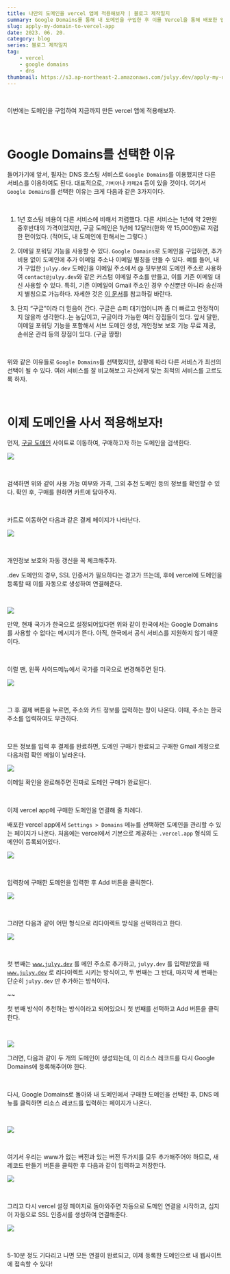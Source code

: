 ```yaml
---
title: 나만의 도메인을 vercel 앱에 적용해보자 | 블로그 제작일지
summary: Google Domains를 통해 내 도메인을 구입한 후 이를 Vercel을 통해 배포한 앱에 적용해보기
slug: apply-my-domain-to-vercel-app
date: 2023. 06. 20.
category: blog
series: 블로그 제작일지
tag:
    - vercel
    - google domains
    - dns
thumbnail: https://s3.ap-northeast-2.amazonaws.com/julyy.dev/apply-my-domain-to-vercel-app_0.png
---
```


<br>

이번에는 도메인을 구입하여 지금까지 만든 vercel 앱에 적용해보자.

<br>

# Google Domains를 선택한 이유

들어가기에 앞서, 필자는 DNS 호스팅 서비스로 `Google Domains`를 이용했지만 다른 서비스를 이용하여도 된다. 대표적으로, `가비아`나 `카페24` 등이 있을 것이다. 여기서 `Google Domains`를 선택한 이유는 크게 다음과 같은 3가지이다.

<br>

1.  1년 호스팅 비용이 다른 서비스에 비해서 저렴했다.
다른 서비스는 1년에 약 2만원 중후반대의 가격이었지만, 구글 도메인은 1년에 12달러(한화 약 15,000원)로 저렴한 편이었다. (적어도, 내 도메인에 한해서는 그렇다.)

1.  이메일 포워딩 기능을 사용할 수 있다.
`Google Domains`로 도메인을 구입하면, 추가 비용 없이 도메인에 추가 이메일 주소나 이메일 별칭을 만들 수 있다. 예를 들어, 내가 구입한 `julyy.dev` 도메인을 이메일 주소에서 @ 뒷부분의 도메인 주소로 사용하여 `contact@julyy.dev`와 같은 커스텀 이메일 주소를 만들고, 이를 기존 이메일 대신 사용할 수 있다. 특히, 기존 이메일이 Gmail 주소인 경우 수신뿐만 아니라 송신까지 별칭으로 가능하다. 자세한 것은 [이 문서](https://support.google.com/domains/answer/3251241?authuser=0&hl=ko#emailForwarding)를 참고하길 바란다.

1.  단지 “구글”이라 더 믿음이 간다.
구글은 슈퍼 대기업이니까 좀 더 빠르고 안정적이지 않을까 생각한다..는 농담이고, 구글이라 가능한 여러 장점들이 있다. 앞서 말한, 이메일 포워딩 기능을 포함해서 서브 도메인 생성, 개인정보 보호 기능 무료 제공, 손쉬운 관리 등의 장점이 있다. (구글 짱짱)

<br>

위와 같은 이유들로 `Google Domains`를 선택했지만, 상황에 따라 다른 서비스가 최선의 선택이 될 수 있다. 여러 서비스를 잘 비교해보고 자신에게 맞는 최적의 서비스를 고르도록 하자.

<br>

# 이제 도메인을 사서 적용해보자!

먼저, [구글 도메인](https://domains.google/) 사이트로 이동하여, 구매하고자 하는 도메인을 검색한다. 

![](https://s3.ap-northeast-2.amazonaws.com/julyy.dev/apply-my-domain-to-vercel-app_1.png)

<br>

검색하면 위와 같이 사용 가능 여부와 가격, 그외 추천 도메인 등의 정보를 확인할 수 있다. 확인 후, 구매를 원하면 카트에 담아주자.

<br>

카트로 이동하면 다음과 같은 결제 페이지가 나타난다.

![](https://s3.ap-northeast-2.amazonaws.com/julyy.dev/apply-my-domain-to-vercel-app_2.png)

<br>

개인정보 보호와 자동 갱신을 꼭 체크해주자.

.dev 도메인의 경우, SSL 인증서가 필요하다는 경고가 뜨는데, 후에 vercel에 도메인을 등록할 때 이를 자동으로 생성하여 연결해준다.

<br>

![](https://s3.ap-northeast-2.amazonaws.com/julyy.dev/apply-my-domain-to-vercel-app_3.png)

만약, 현재 국가가 한국으로 설정되어있다면 위와 같이 한국에서는 Google Domains를 사용할 수 없다는 메시지가 뜬다. 아직, 한국에서 공식 서비스를 지원하지 않기 때문이다.

<br>

이럴 땐, 왼쪽 사이드메뉴에서 국가를 미국으로 변경해주면 된다.

![](https://s3.ap-northeast-2.amazonaws.com/julyy.dev/apply-my-domain-to-vercel-app_4.png)

<br>

그 후 결제 버튼을 누르면, 주소와 카드 정보를 입력하는 창이 나온다. 이때, 주소는 한국 주소를 입력하여도 무관하다.

<br>

모든 정보를 입력 후 결제를 완료하면, 도메인 구매가 완료되고 구매한 Gmail 계정으로 다음처럼 확인 메일이 날라온다.

![](https://s3.ap-northeast-2.amazonaws.com/julyy.dev/apply-my-domain-to-vercel-app_5.png)

이메일 확인을 완료해주면 진짜로 도메인 구매가 완료된다.

<br>

이제 vercel app에 구매한 도메인을 연결해 줄 차례다.

배포한 vercel app에서 `Settings > Domains` 메뉴를 선택하면 도메인을 관리할 수 있는 페이지가 나온다. 처음에는 vercel에서 기본으로 제공하는 `.vercel.app` 형식의 도메인이 등록되어있다.

![](https://s3.ap-northeast-2.amazonaws.com/julyy.dev/apply-my-domain-to-vercel-app_6.png)

<br>

입력창에 구매한 도메인을 입력한 후 Add 버튼을 클릭한다.

![](https://s3.ap-northeast-2.amazonaws.com/julyy.dev/apply-my-domain-to-vercel-app_7.png)

<br>

그러면 다음과 같이 어떤 형식으로 리다이렉트 방식을 선택하라고 한다.

![](https://s3.ap-northeast-2.amazonaws.com/julyy.dev/apply-my-domain-to-vercel-app_8.png)

<br>

첫 번째는 [`www.julyy.dev`](http://www.julyy.dev/) 를 메인 주소로 추가하고, `julyy.dev` 를 입력받았을 때 [`www.julyy.dev`](http://www.julyy.dev/) 로 리다이렉트 시키는 방식이고, 두 번째는 그 반대, 마지막 세 번째는 단순히 `julyy.dev` 만 추가하는 방식이다.

~~

첫 번째 방식이 추천하는 방식이라고 되어있으니 첫 번째를 선택하고 Add 버튼을 클릭한다.

<br>

![](https://s3.ap-northeast-2.amazonaws.com/julyy.dev/apply-my-domain-to-vercel-app_9.png)

그러면, 다음과 같이 두 개의 도메인이 생성되는데, 이 리소스 레코드를 다시 Google Domains에 등록해주어야 한다.

<br>

다시, Google Domains로 돌아와 내 도메인에서 구매한 도메인을 선택한 후, DNS 메뉴를 클릭하면 리소스 레코드를 입력하는 페이지가 나온다.

<br>

![](https://s3.ap-northeast-2.amazonaws.com/julyy.dev/apply-my-domain-to-vercel-app_10.png)

<br>

여기서 우리는 www가 없는 버전과 있는 버전 두가지를 모두 추가해주어야 하므로, 새 레코드 만들기 버튼을 클릭한 후 다음과 같이 입력하고 저장한다.

![](https://s3.ap-northeast-2.amazonaws.com/julyy.dev/apply-my-domain-to-vercel-app_11.png)

<br>

그리고 다시 vercel 설정 페이지로 돌아와주면 자동으로 도메인 연결을 시작하고, 심지어 자동으로 SSL 인증서를 생성하여 연결해준다.

![](https://s3.ap-northeast-2.amazonaws.com/julyy.dev/apply-my-domain-to-vercel-app_12.png)

<br>

5-10분 정도 기다리고 나면 모든 연결이 완료되고, 이제 등록한 도메인으로 내 웹사이트에 접속할 수 있다!

